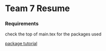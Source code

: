 # Team 7 Resume

### Requirements
check the top of main.tex for the packages used

[package tutorial](https://www.latex-tutorial.com/tutorials/packages/)
